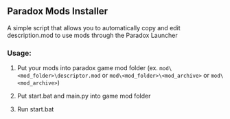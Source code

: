 ## Paradox Mods Installer

A simple script that allows you to automatically copy and edit description.mod to use mods through the Paradox Launcher

### Usage:

1. Put your mods into paradox game mod folder (ex. `mod\<mod_folder>\descriptor.mod` or `mod\<mod_folder>\<mod_archive>` or `mod\<mod_archive>`)

2. Put start.bat and main.py into game mod folder

3. Run start.bat


